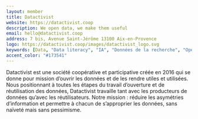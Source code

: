 ```yaml
---
layout: member
title: Datactivist
website: https://datactivist.coop
description: We open data, we make them useful
email: hello@datactivist.coop
address: 7 bis, Avenue Saint-Jérôme 13100 Aix-en-Provence
logo: https://datactivist.coop/images/datactivist_logo.svg
keywords: [Data, "Data literacy", "IA", "Données de la recherche", "Open data", "Open government", "Open science"]
accent_color: "#173541"
---
```

Datactivist est une société coopérative et participative créée en 2016 qui se donne pour mission d’ouvrir les données et de les rendre utiles et utilisées. Nous positionnant à toutes les étapes du travail d’ouverture et de réutilisation des données, Datactivist travaille tant avec les producteurs de données qu’avec les réutilisateurs. Notre mission : réduire les asymétries d’information et permettre à chacun de s’approprier les données, sans naïveté mais sans pessimisme.
